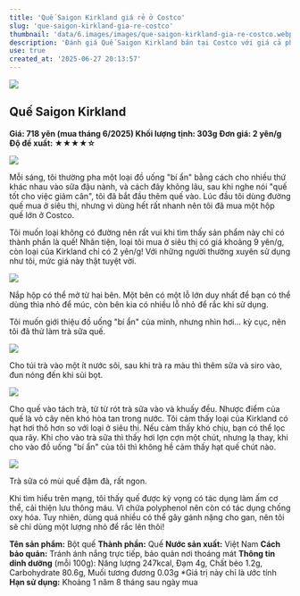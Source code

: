 ```yaml
---
title: 'Quế Saigon Kirkland giá rẻ ở Costco'
slug: 'que-saigon-kirkland-gia-re-costco'
thumbnail: 'data/6.images/images/que-saigon-kirkland-gia-re-costco.webp'
description: 'Đánh giá Quế Saigon Kirkland bán tại Costco với giá cả phải chăng, cách sử dụng và lợi ích sức khỏe.'
use: true
created_at: '2025-06-27 20:13:57'
---
```


![](/images/title-1750983459120.webp)

## Quế Saigon Kirkland

**Giá: 718 yên (mua tháng 6/2025)
Khối lượng tịnh: 303g
Đơn giá: 2 yên/g
Độ đề xuất: ★★★★☆**

![](/images/image-1750983754300.webp)

Mỗi sáng, tôi thường pha một loại đồ uống "bí ẩn" bằng cách cho nhiều thứ khác nhau vào sữa đậu nành, và cách đây không lâu, sau khi nghe nói "quế tốt cho việc giảm cân", tôi đã bắt đầu thêm quế vào. Lúc đầu tôi dùng đường quế mua ở siêu thị, nhưng vì dùng hết rất nhanh nên tôi đã mua một hộp quế lớn ở Costco.

Tôi muốn loại không có đường nên rất vui khi tìm thấy sản phẩm này chỉ có thành phần là quế! Nhân tiện, loại tôi mua ở siêu thị có giá khoảng 9 yên/g, còn loại của Kirkland chỉ có 2 yên/g! Với những người thường xuyên sử dụng như tôi, mức giá này thật tuyệt vời.

![](/images/image-1750984379059.webp)

Nắp hộp có thể mở từ hai bên. Một bên có một lỗ lớn duy nhất để bạn có thể dùng thìa nhỏ để múc, còn bên kia có nhiều lỗ nhỏ để rắc khi sử dụng.

Tôi muốn giới thiệu đồ uống "bí ẩn" của mình, nhưng nhìn hơi... kỳ cục, nên tôi đã thử làm trà sữa quế.

![](/images/image-1750984041968.webp)

Cho túi trà vào một ít nước sôi, sau khi trà ra màu thì thêm sữa và siro vào, đun nóng đến khi sủi bọt.

![](/images/image-1750984100882.webp)

Cho quế vào tách trà, từ từ rót trà sữa vào và khuấy đều. Nhược điểm của quế là vỏ cây nên khó hòa tan trong nước. Tôi cảm thấy loại của Kirkland có hạt hơi thô hơn so với loại ở siêu thị. Nếu cảm thấy khó chịu, bạn có thể lọc qua rây. Khi cho vào trà sữa thì thấy hơi lợn cợn một chút, nhưng lạ thay, khi cho vào đồ uống "bí ẩn" của tôi thì không hề cảm thấy hạt quế chút nào.

![](/images/image-1750984212512.webp)

Trà sữa có mùi quế đậm đà, rất ngon.

Khi tìm hiểu trên mạng, tôi thấy quế được kỳ vọng có tác dụng làm ấm cơ thể, cải thiện lưu thông máu. Vì chứa polyphenol nên còn có tác dụng chống oxy hóa. Tuy nhiên, dùng quá nhiều có thể gây gánh nặng cho gan, nên tôi sẽ chỉ dùng một lượng nhỏ để rắc lên thôi!

**Tên sản phẩm:** Bột quế
**Thành phần:** Quế
**Nước sản xuất:** Việt Nam
**Cách bảo quản:** Tránh ánh nắng trực tiếp, bảo quản nơi thoáng mát
**Thông tin dinh dưỡng** (mỗi 100g):
Năng lượng 247kcal, Đạm 4g, Chất béo 1.2g, Carbohydrate 80.6g, Muối tương đương 0.03g \*Giá trị này chỉ là ước tính
**Hạn sử dụng:** Khoảng 1 năm 8 tháng sau ngày mua
